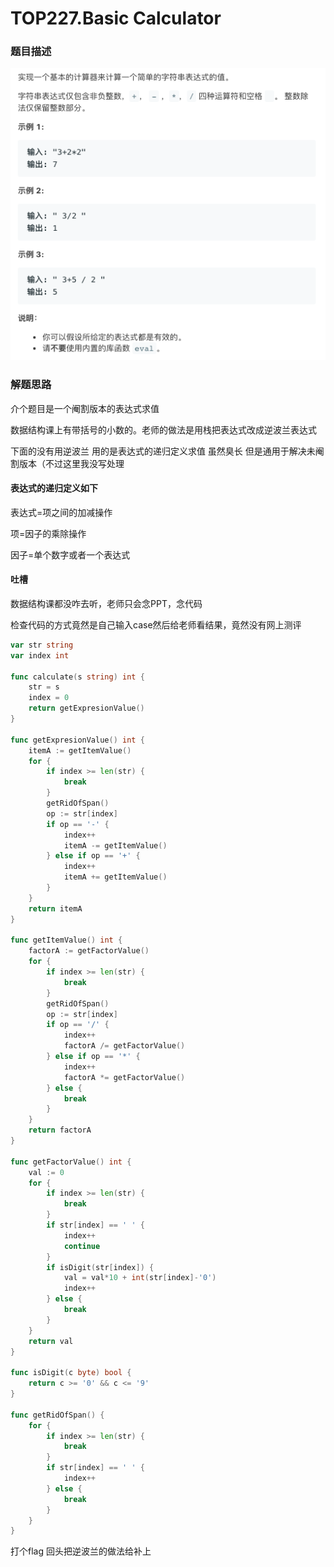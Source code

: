 # TOP227.Basic Calculator   
### 题目描述   
![avatar](1.png)   

### 解题思路

 介个题目是一个阉割版本的表达式求值

数据结构课上有带括号的小数的。老师的做法是用栈把表达式改成逆波兰表达式

下面的没有用逆波兰 用的是表达式的递归定义求值 虽然臭长 但是通用于解决未阉割版本（不过这里我没写处理

#### 表达式的递归定义如下

表达式=项之间的加减操作

项=因子的乘除操作

因子=单个数字或者一个表达式

#### 吐槽

数据结构课都没咋去听，老师只会念PPT，念代码

检查代码的方式竟然是自己输入case然后给老师看结果，竟然没有网上测评

```go
var str string
var index int

func calculate(s string) int {
	str = s
	index = 0
	return getExpresionValue()
}

func getExpresionValue() int {
	itemA := getItemValue()
	for {
		if index >= len(str) {
			break
		}
		getRidOfSpan()
		op := str[index]
		if op == '-' {
			index++
			itemA -= getItemValue()
		} else if op == '+' {
			index++
			itemA += getItemValue()
		}
	}
	return itemA
}

func getItemValue() int {
	factorA := getFactorValue()
	for {
		if index >= len(str) {
			break
		}
		getRidOfSpan()
		op := str[index]
		if op == '/' {
			index++
			factorA /= getFactorValue()
		} else if op == '*' {
			index++
			factorA *= getFactorValue()
		} else {
			break
		}
	}
	return factorA
}

func getFactorValue() int {
	val := 0
	for {
		if index >= len(str) {
			break
		}
		if str[index] == ' ' {
			index++
			continue
		}
		if isDigit(str[index]) {
			val = val*10 + int(str[index]-'0')
			index++
		} else {
			break
		}
	}
	return val
}

func isDigit(c byte) bool {
	return c >= '0' && c <= '9'
}

func getRidOfSpan() {
	for {
		if index >= len(str) {
			break
		}
		if str[index] == ' ' {
			index++
		} else {
			break
		}
	}
}
```



打个flag 回头把逆波兰的做法给补上